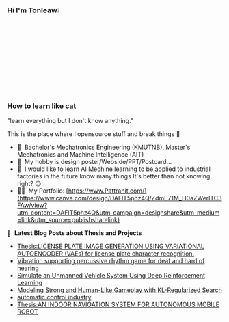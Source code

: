 ### Hi I'm Tonleaw<a href="https://www.Tonpattra.com/"><img src="https://media.giphy.com/media/hvRJCLFzcasrR4ia7z/giphy.gif" width="5%"></a>
### How to learn like cat
"learn everything but I don't know anything."

This is the place where I opensource stuff and break things :rofl:

- 🔭 &nbsp;Bachelor's Mechatronics Engineering (KMUTNB), Master's Mechatronics and Machine Intelligence (AIT)
- 🌱 &nbsp;My hobby is design poster/Webside/PPT/Postcard...
- 💬 &nbsp;I would like to learn AI Mechine learning to be applied to industrial factories in the future.know many things It's better than not knowing, right? 😉:
- 👨‍💻 &nbsp;My Portfolio: [https://www.Pattranit.com/](https://www.canva.com/design/DAFlT5phz4Q/ZdmE71M_H0aZWerlTC3FAw/view?utm_content=DAFlT5phz4Q&utm_campaign=designshare&utm_medium=link&utm_source=publishsharelink)


📕 &nbsp;**Latest Blog Posts about Thesis and Projects**
<!-- BLOG-POST-LIST:START -->
- [Thesis:LICENSE PLATE IMAGE GENERATION USING VARIATIONAL AUTOENCODER (VAEs) for license plate character recognition.](https://www.canva.com/design/DAFekqluqVY/_u1w7YB-D4N9XdoG2F-GZQ/view?utm_content=DAFekqluqVY&utm_campaign=designshare&utm_medium=link&utm_source=publishsharelink)
- [Vibration supporting percussive rhythm game for deaf and hard of hearing](https://www.canva.com/design/DAFfURGVFwY/7gFDya7xc9GpQEcrzC1OpQ/view?utm_content=DAFfURGVFwY&utm_campaign=designshare&utm_medium=link&utm_source=publishsharelink)
- [Simulate an Unmanned Vehicle System Using Deep Reinforcement Learning](https://www.canva.com/design/DAFghwoLMbM/huPNz6PF9pDQorsPR-V3yA/view?utm_content=DAFghwoLMbM&utm_campaign=designshare&utm_medium=link&utm_source=publishsharelink)
- [Modeling Strong and Human-Like Gameplay with KL-Regularized Search](https://www.canva.com/design/DAFZ1amPNGQ/wkN0wk0CbDPLbH7f-J7mpw/view?utm_content=DAFZ1amPNGQ&utm_campaign=designshare&utm_medium=link&utm_source=publishsharelink)
- [automatic control industry](https://www.canva.com/design/DAEFoOApNUA/lb9KYQuHJlM42kQpQl0h9w/view?utm_content=DAEFoOApNUA&utm_campaign=designshare&utm_medium=link&utm_source=publishsharelink)
- [Thesis:AN INDOOR NAVIGATION SYSTEM FOR AUTONOMOUS MOBILE ROBOT](https://www.canva.com/design/DAEFoOApNUA/lb9KYQuHJlM42kQpQl0h9w/view?utm_content=DAEFoOApNUA&utm_campaign=designshare&utm_medium=link&utm_source=publishsharelink)
<!-- BLOG-POST-LIST:END -->

